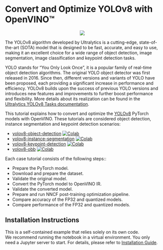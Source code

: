 # Convert and Optimize YOLOv8 with OpenVINO™

<p align="center">
    <img src="https://user-images.githubusercontent.com/29454499/212105105-f61c8aab-c1ff-40af-a33f-d0ed1fccc72e.png"/>
</p>

The YOLOv8 algorithm developed by Ultralytics is a cutting-edge, state-of-the-art (SOTA) model that is designed to be fast, accurate, and easy to use, making it an excellent choice for a wide range of object detection, image segmentation, image classification and keypoint detection tasks.

YOLO stands for “You Only Look Once”, it is a popular family of real-time object detection algorithms. The original YOLO object detector was first released in 2016. Since then, different versions and variants of YOLO have been proposed, each providing a significant increase in performance and efficiency. YOLOv8 builds upon the success of previous YOLO versions and introduces new features and improvements to further boost performance and flexibility. More details about its realization can be found in the [Ultralytics YOLOv8 Tasks documentation](https://docs.ultralytics.com/tasks/).


This tutorial explains how to convert and optimize the [YOLOv8](https://github.com/ultralytics/) PyTorch models with OpenVINO. These tutorials are considered object detection, instance segmentation and keypoint detection scenarios:

- [yolov8-object-detection](./yolov8-object-detection.ipynb) [![Colab](https://colab.research.google.com/assets/colab-badge.svg)](https://colab.research.google.com/github/openvinotoolkit/openvino_notebooks/blob/master/notebooks/yolov8-optimization/yolov8-object-detection.ipynb)
- [yolov8-instance-segmentation](./yolov8-instance-segmentation.ipynb) [![Colab](https://colab.research.google.com/assets/colab-badge.svg)](https://colab.research.google.com/github/openvinotoolkit/openvino_notebooks/blob/master/notebooks/yolov8-optimization/yolov8-instance-segmentation.ipynb)
- [yolov8-keypoint-detection](./yolov8-keypoint-detection.ipynb) [![Colab](https://colab.research.google.com/assets/colab-badge.svg)](https://colab.research.google.com/github/openvinotoolkit/openvino_notebooks/blob/master/notebooks/yolov8-optimization/yolov8-keypoint-detection.ipynb)
- [yolov8-obb](./yolov8-obb.ipynb) [![Colab](https://colab.research.google.com/assets/colab-badge.svg)](https://colab.research.google.com/github/openvinotoolkit/openvino_notebooks/blob/master/notebooks/yolov8-optimization/yolov8-obb.ipynb)


Each case tutorial consists of the following steps::
- Prepare the PyTorch model.
- Download and prepare the dataset.
- Validate the original model.
- Convert the PyTorch model to OpenVINO IR.
- Validate the converted model.
- Prepare and run NNCF post-training optimization pipeline.
- Compare accuracy of the FP32 and quantized models.
- Compare performance of the FP32 and quantized models.


## Installation Instructions

This is a self-contained example that relies solely on its own code.</br>
We recommend  running the notebook in a virtual environment. You only need a Jupyter server to start.
For details, please refer to [Installation Guide](../../README.md).
